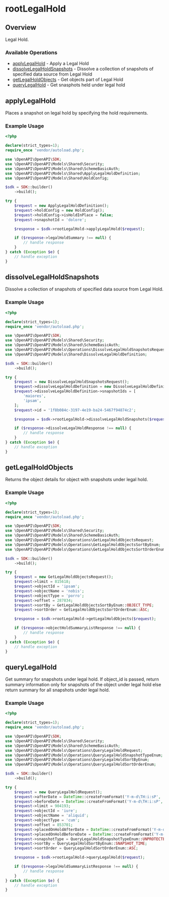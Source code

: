 # rootLegalHold

## Overview

Legal Hold.

### Available Operations

* [applyLegalHold](#applylegalhold) - Apply a Legal Hold
* [dissolveLegalHoldSnapshots](#dissolvelegalholdsnapshots) - Dissolve a collection of snapshots of specified data source from Legal Hold
* [getLegalHoldObjects](#getlegalholdobjects) - Get objects part of Legal Hold
* [queryLegalHold](#querylegalhold) - Get snasphots held under legal hold

## applyLegalHold

Places a snapshot on legal hold by specifying the hold requirements.

### Example Usage

```php
<?php

declare(strict_types=1);
require_once 'vendor/autoload.php';

use \OpenAPI\OpenAPI\SDK;
use \OpenAPI\OpenAPI\Models\Shared\Security;
use \OpenAPI\OpenAPI\Models\Shared\SchemeBasicAuth;
use \OpenAPI\OpenAPI\Models\Shared\ApplyLegalHoldDefinition;
use \OpenAPI\OpenAPI\Models\Shared\HoldConfig;

$sdk = SDK::builder()
    ->build();

try {
    $request = new ApplyLegalHoldDefinition();
    $request->holdConfig = new HoldConfig();
    $request->holdConfig->isHoldInPlace = false;
    $request->snapshotId = 'dolore';

    $response = $sdk->rootLegalHold->applyLegalHold($request);

    if ($response->legalHoldSummary !== null) {
        // handle response
    }
} catch (Exception $e) {
    // handle exception
}
```

## dissolveLegalHoldSnapshots

Dissolve a collection of snapshots of specified data source from Legal Hold.

### Example Usage

```php
<?php

declare(strict_types=1);
require_once 'vendor/autoload.php';

use \OpenAPI\OpenAPI\SDK;
use \OpenAPI\OpenAPI\Models\Shared\Security;
use \OpenAPI\OpenAPI\Models\Shared\SchemeBasicAuth;
use \OpenAPI\OpenAPI\Models\Operations\DissolveLegalHoldSnapshotsRequest;
use \OpenAPI\OpenAPI\Models\Shared\DissolveLegalHoldDefinition;

$sdk = SDK::builder()
    ->build();

try {
    $request = new DissolveLegalHoldSnapshotsRequest();
    $request->dissolveLegalHoldDefinition = new DissolveLegalHoldDefinition();
    $request->dissolveLegalHoldDefinition->snapshotIds = [
        'maiores',
        'ipsam',
    ];
    $request->id = '1f8b084c-3197-4e19-ba24-5467f94874c2';

    $response = $sdk->rootLegalHold->dissolveLegalHoldSnapshots($request);

    if ($response->dissolveLegalHoldResponse !== null) {
        // handle response
    }
} catch (Exception $e) {
    // handle exception
}
```

## getLegalHoldObjects

Returns the object details for object with snapshots under legal hold.

### Example Usage

```php
<?php

declare(strict_types=1);
require_once 'vendor/autoload.php';

use \OpenAPI\OpenAPI\SDK;
use \OpenAPI\OpenAPI\Models\Shared\Security;
use \OpenAPI\OpenAPI\Models\Shared\SchemeBasicAuth;
use \OpenAPI\OpenAPI\Models\Operations\GetLegalHoldObjectsRequest;
use \OpenAPI\OpenAPI\Models\Operations\GetLegalHoldObjectsSortByEnum;
use \OpenAPI\OpenAPI\Models\Operations\GetLegalHoldObjectsSortOrderEnum;

$sdk = SDK::builder()
    ->build();

try {
    $request = new GetLegalHoldObjectsRequest();
    $request->limit = 815618;
    $request->objectId = 'ipsam';
    $request->objectName = 'nobis';
    $request->objectType = 'porro';
    $request->offset = 287834;
    $request->sortBy = GetLegalHoldObjectsSortByEnum::OBJECT_TYPE;
    $request->sortOrder = GetLegalHoldObjectsSortOrderEnum::ASC;

    $response = $sdk->rootLegalHold->getLegalHoldObjects($request);

    if ($response->objectHoldSummaryListResponse !== null) {
        // handle response
    }
} catch (Exception $e) {
    // handle exception
}
```

## queryLegalHold

Get summary for snapshots under legal hold. If object_id is passed, return summary information only for snapshots of the object under legal hold else return summary for all snapshots under legal hold.

### Example Usage

```php
<?php

declare(strict_types=1);
require_once 'vendor/autoload.php';

use \OpenAPI\OpenAPI\SDK;
use \OpenAPI\OpenAPI\Models\Shared\Security;
use \OpenAPI\OpenAPI\Models\Shared\SchemeBasicAuth;
use \OpenAPI\OpenAPI\Models\Operations\QueryLegalHoldRequest;
use \OpenAPI\OpenAPI\Models\Operations\QueryLegalHoldSnapshotTypeEnum;
use \OpenAPI\OpenAPI\Models\Operations\QueryLegalHoldSortByEnum;
use \OpenAPI\OpenAPI\Models\Operations\QueryLegalHoldSortOrderEnum;

$sdk = SDK::builder()
    ->build();

try {
    $request = new QueryLegalHoldRequest();
    $request->afterDate = DateTime::createFromFormat('Y-m-d\TH:i:sP', '2022-10-25T00:47:10.185Z');
    $request->beforeDate = DateTime::createFromFormat('Y-m-d\TH:i:sP', '2022-10-24T05:37:11.963Z');
    $request->limit = 904193;
    $request->objectId = 'iure';
    $request->objectName = 'aliquid';
    $request->objectType = 'cum';
    $request->offset = 853701;
    $request->placedOnHoldAfterDate = DateTime::createFromFormat('Y-m-d\TH:i:sP', '2021-01-17T10:42:22.968Z');
    $request->placedOnHoldBeforeDate = DateTime::createFromFormat('Y-m-d\TH:i:sP', '2021-12-05T03:14:49.946Z');
    $request->snapshotType = QueryLegalHoldSnapshotTypeEnum::UNPROTECTED;
    $request->sortBy = QueryLegalHoldSortByEnum::SNAPSHOT_TIME;
    $request->sortOrder = QueryLegalHoldSortOrderEnum::ASC;

    $response = $sdk->rootLegalHold->queryLegalHold($request);

    if ($response->legalHoldSummaryListResponse !== null) {
        // handle response
    }
} catch (Exception $e) {
    // handle exception
}
```
